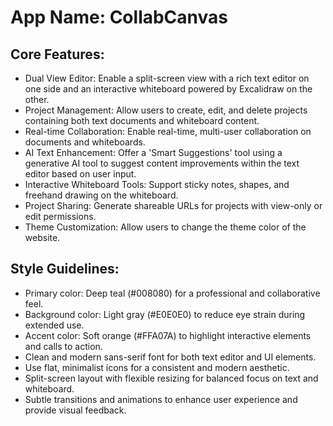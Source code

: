 # **App Name**: CollabCanvas

## Core Features:

- Dual View Editor: Enable a split-screen view with a rich text editor on one side and an interactive whiteboard powered by Excalidraw on the other.
- Project Management: Allow users to create, edit, and delete projects containing both text documents and whiteboard content.
- Real-time Collaboration: Enable real-time, multi-user collaboration on documents and whiteboards.
- AI Text Enhancement: Offer a 'Smart Suggestions' tool using a generative AI tool to suggest content improvements within the text editor based on user input.
- Interactive Whiteboard Tools: Support sticky notes, shapes, and freehand drawing on the whiteboard.
- Project Sharing: Generate shareable URLs for projects with view-only or edit permissions.
- Theme Customization: Allow users to change the theme color of the website.

## Style Guidelines:

- Primary color: Deep teal (#008080) for a professional and collaborative feel.
- Background color: Light gray (#E0E0E0) to reduce eye strain during extended use.
- Accent color: Soft orange (#FFA07A) to highlight interactive elements and calls to action.
- Clean and modern sans-serif font for both text editor and UI elements.
- Use flat, minimalist icons for a consistent and modern aesthetic.
- Split-screen layout with flexible resizing for balanced focus on text and whiteboard.
- Subtle transitions and animations to enhance user experience and provide visual feedback.